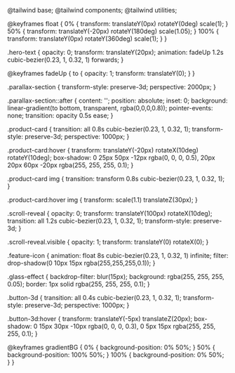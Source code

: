 @tailwind base;
@tailwind components;
@tailwind utilities;

@keyframes float {
  0% {
    transform: translateY(0px) rotateY(0deg) scale(1);
  }
  50% {
    transform: translateY(-20px) rotateY(180deg) scale(1.05);
  }
  100% {
    transform: translateY(0px) rotateY(360deg) scale(1);
  }
}

.hero-text {
  opacity: 0;
  transform: translateY(20px);
  animation: fadeUp 1.2s cubic-bezier(0.23, 1, 0.32, 1) forwards;
}

@keyframes fadeUp {
  to {
    opacity: 1;
    transform: translateY(0);
  }
}

.parallax-section {
  transform-style: preserve-3d;
  perspective: 2000px;
}

.parallax-section::after {
  content: '';
  position: absolute;
  inset: 0;
  background: linear-gradient(to bottom, transparent, rgba(0,0,0,0.8));
  pointer-events: none;
  transition: opacity 0.5s ease;
}

.product-card {
  transition: all 0.8s cubic-bezier(0.23, 1, 0.32, 1);
  transform-style: preserve-3d;
  perspective: 1000px;
}

.product-card:hover {
  transform: translateY(-20px) rotateX(10deg) rotateY(10deg);
  box-shadow: 
    0 25px 50px -12px rgba(0, 0, 0, 0.5),
    20px 20px 60px -20px rgba(255, 255, 255, 0.1);
}

.product-card img {
  transition: transform 0.8s cubic-bezier(0.23, 1, 0.32, 1);
}

.product-card:hover img {
  transform: scale(1.1) translateZ(30px);
}

.scroll-reveal {
  opacity: 0;
  transform: translateY(100px) rotateX(10deg);
  transition: all 1.2s cubic-bezier(0.23, 1, 0.32, 1);
  transform-style: preserve-3d;
}

.scroll-reveal.visible {
  opacity: 1;
  transform: translateY(0) rotateX(0);
}

.feature-icon {
  animation: float 8s cubic-bezier(0.23, 1, 0.32, 1) infinite;
  filter: drop-shadow(0 10px 15px rgba(255,255,255,0.1));
}

.glass-effect {
  backdrop-filter: blur(15px);
  background: rgba(255, 255, 255, 0.05);
  border: 1px solid rgba(255, 255, 255, 0.1);
}

.button-3d {
  transition: all 0.4s cubic-bezier(0.23, 1, 0.32, 1);
  transform-style: preserve-3d;
  perspective: 1000px;
}

.button-3d:hover {
  transform: translateY(-5px) translateZ(20px);
  box-shadow: 
    0 15px 30px -10px rgba(0, 0, 0, 0.3),
    0 5px 15px rgba(255, 255, 255, 0.1);
}

@keyframes gradientBG {
  0% {
    background-position: 0% 50%;
  }
  50% {
    background-position: 100% 50%;
  }
  100% {
    background-position: 0% 50%;
  }
}
